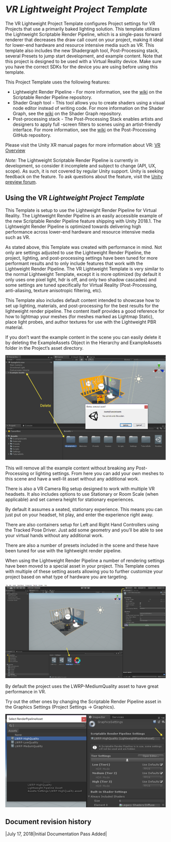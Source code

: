 # _VR Lightweight Project Template_ #

The VR Lightweight Project Template configures Project settings for VR Projects that use a primarily baked lighting solution. 
This template utilizes the Lightweight Scriptable Render Pipeline, which is a single-pass forward renderer that decreases the draw call count on your project, making it ideal for lower-end hardware and resource intensive media such as VR.
This template also  includes the new Shadergraph tool, Post-Processing stack, several Presets to jump start development, and example content. 
Note that this project is designed to be used with a Virtual Reality device. Make sure you have the correct SDKs for the device you are using before using this template. 

This Project Template uses the following features:

* Lightweight Render Pipeline - For more information, see the <a href="https://github.com/Unity-Technologies/ScriptableRenderPipeline/wiki">wiki</a> on the Scriptable Render Pipeline repository.
* Shader Graph tool - This tool allows you to create shaders using a visual node editor instead of writing code. For more information on the Shader Graph, see the <a href="https://github.com/Unity-Technologies/ShaderGraph/wiki">wiki</a> on the Shader Graph repository.
* Post-processing stack - The Post-Processing Stack enables artists and designers to apply full -screen filters to scenes using an artist-friendly interface. For more information, see the <a href="https://github.com/Unity-Technologies/PostProcessing/wiki">wiki</a>  on the Post-Processing GitHub repository.

Please visit the Unity XR manual pages for more information about VR: <a href="https://docs.unity3d.com/Manual/VROverview.html">VR Overview</a>

*Note:* The Lightweight Scriptable Render Pipeline is currently in development, so consider it incomplete and subject to change (API, UX, scope). As such, it is not covered by regular Unity support. Unity is seeking feedback on the feature. To ask questions about the feature, visit the <a href="https://forum.unity.com/forums/graphics-experimental-previews.110/?_ga=2.9250101.1048197026.1528313382-1647295365.1509665782">Unity preview forum</a>.

## Using the VR _Lightweight Project Template_ ##

This Template is setup to use the Lightweight Render Pipeline for Virtual Reality. The Lightweight Render Pipeline is an easily accessible example of the new Scriptable Render Pipeline feature shipping with Unity 2018.1. The Lightweight Render Pipeline is optimized towards delivering 
high performance across lower-end hardware and resource intensive media such as VR.

As stated above, this Template was created with performance in mind. Not only are settings adjusted to use the Lightweight Render Pipeline, the project, lighting, and post-processing settings have been tuned for more performant results and to 
only include features that work with the Lightweight Render Pipeline. The VR Lightweight Template is very similar to the normal Lightweight Template, except it is more optimized (by default it only uses one pixel light, hdr is off, and only 
two shadow cascades) and some settings are tuned specifically for Virtual Reality (Post-Processing, anti-aliasing, texture anisotropic filtering, etc).

This Template also includes default content intended to showcase how to set up lighting, materials, and post-processing for the best results for the lightweight render pipeline. The content itself provides a good reference for how to lightmap your meshes 
(for meshes marked as Lightmap Static), place light probes, and author textures for use with the Lightweight PBR material.

If you don’t want the example content in the scene you can easily delete it by deleting the ExampleAssets Object in the Hierarchy and ExampleAssets folder in the Project’s asset directory.

![What to Delete](images/what_to_delete.png)

This will remove all the example content without breaking any Post-Processing or lighting settings. From here you can add your own meshes to this scene and have a well-lit asset without any additional work.

There is also a VR Camera Rig setup designed to work with multiple VR headsets. It also includes options to use Stationary or Room Scale (when applicable) and set camera height for stationary experiences.

By default it assumes a seated, stationary experience.
This means you can just put on your headset, hit play, and enter the experience right away.

There are also containers setup for Left and Right Hand Controllers using the Tracked Pose Driver. Just add some geometry and you’ll be able to see your virtual hands without any additional work.

There are also a number of presets included in the scene and these have been tuned for use with the lightweight render pipeline. 

When using the Lightweight Render Pipeline a number of rendering settings have been moved to a special asset in your project. This Template comes with multiple of these setting assets allowing you to further customize your project based on what type 
of hardware you are targeting.

![New Settings](images/new_lw_settings.png)

By default the project uses the LWRP-MediumQuality asset to have great performance in VR.

Try out the other ones by changing the Scriptable Render Pipeline asset in the Graphics Settings (Project Settings -> Graphics).

![Change Render Pipeline Asset](images/change_rp_asset.png)

## Document revision history
|July 17, 2018|Initial Documentation Pass Added|
